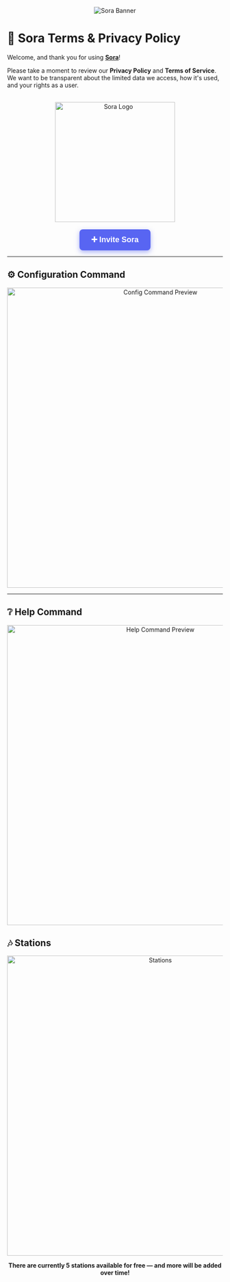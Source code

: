 <p align="center">
  <img src="https://capsule-render.vercel.app/api?type=waving&color=gradient&height=200&section=header&text=Sora&fontSize=80&fontAlignY=35&animation=twinkling&fontColor=gradient" alt="Sora Banner" />
</p>

# 📜 Sora Terms & Privacy Policy

Welcome, and thank you for using **[Sora](https://discord.com/oauth2/authorize?client_id=1248148145028726805&permissions=7392256&integration_type=0&scope=bot+applications.commands)**!

Please take a moment to review our **Privacy Policy** and **Terms of Service**. We want to be transparent about the limited data we access, how it's used, and your rights as a user.

<br/>

<div align="center">
  <img src="https://media.discordapp.net/attachments/1378357869371461632/1391023593118502992/image.png?ex=686a632c&is=686911ac&hm=c119bfdd1e1b6fef53c35f897f728742069e182706e7224b9d34850388ccc8d7&=&format=webp&quality=lossless&width=968&height=968" alt="Sora Logo" width="280" />
</div>

<br/>

<div align="center">
  <a href="https://discord.com/oauth2/authorize?client_id=1248148145028726805&permissions=4298165504&scope=bot+applications.commands" target="_blank" 
     style="
       background-color: #5865F2;
       color: white;
       padding: 14px 28px;
       font-weight: 700;
       font-size: 18px;
       text-decoration: none;
       border-radius: 8px;
       font-family: Arial, sans-serif;
       display: inline-block;
       box-shadow: 0 4px 12px rgba(88, 101, 242, 0.5);
       cursor: pointer;
     "
  >
    ➕ Invite Sora
  </a>
</div>

---

## ⚙️ Configuration Command

<p align="center">
  <img src="https://media.discordapp.net/attachments/1378357869371461632/1391403299902717982/image.png?ex=686bc4cd&is=686a734d&hm=69153c7e2cb576628d4591b6f5b380859bba7f45bd9cb4049c4abd8f7c9a71db&=&format=webp&quality=lossless" alt="Config Command Preview" width="700" />
</p>

---

## ❔ Help Command

<p align="center">
  <img src="https://media.discordapp.net/attachments/1378357869371461632/1391023511593685053/image.png?ex=686a6319&is=68691199&hm=b6e17b0a252ef3f1452b3dfc64f56ee4f185cffd2a357293143fa3aeed55960e&=&format=webp&quality=lossless" alt="Help Command Preview" width="700" />
</p>

## 🎶 Stations

<p align="center">
  <img src="https://media.discordapp.net/attachments/1378357869371461632/1391059901039509544/image.png?ex=686a84fd&is=6869337d&hm=84f35c2d9da55783527e00e3f6efeaba018c550ba3493e052c0bf04942c193f7&=&format=webp&quality=lossless" alt="Stations" width="700" />
</p>

<p align="center">
  <strong>There are currently 5 stations available for free — and more will be added over time!</strong>
</p>

